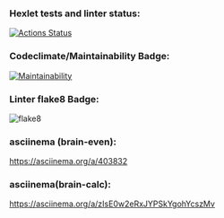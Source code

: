 ### Hexlet tests and linter status:
[![Actions Status](https://github.com/Mqtaw/python-project-lvl1/workflows/hexlet-check/badge.svg)](https://github.com/Mqtaw/python-project-lvl1/actions)

### Codeclimate/Maintainability Badge:
[![Maintainability](https://api.codeclimate.com/v1/badges/a99a88d28ad37a79dbf6/maintainability)](https://codeclimate.com/github/codeclimate/codeclimate/maintainability)

### Linter flake8 Badge:
![flake8](https://github.com/Mqtaw/python-project-lvl1/actions/workflows/flake8_lint.yml/badge.svg)

### asciinema (brain-even):
https://asciinema.org/a/403832

### asciinema(brain-calc):
https://asciinema.org/a/zIsE0w2eRxJYPSkYgohYcszMv
